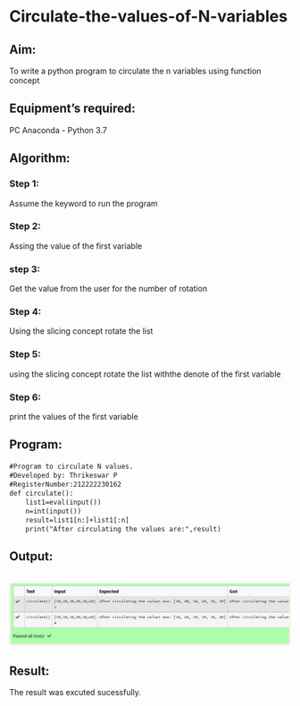 # Circulate-the-values-of-N-variables
## Aim:
To write a python program to circulate the n variables using function concept
## Equipment’s required:
PC
Anaconda - Python 3.7
## Algorithm: 
### Step 1:
Assume the keyword to run the program
### Step 2:
Assing the value of the first variable
### step 3:
Get the value from the user for the number of rotation
### Step 4:
Using the slicing concept rotate the list
### Step 5:
using the slicing concept rotate the list withthe denote of the first variable
### Step 6:
print the values of the first variable
## Program:
```
#Program to circulate N values.
#Developed by: Thrikeswar P
#RegisterNumber:212222230162
def circulate():
    list1=eval(input())
    n=int(input())
    result=list1[n:]+list1[:n]
    print("After circulating the values are:",result)
```
## Output:
<br>![output](./ex1(b).png)
## Result:
The result was excuted sucessfully.
